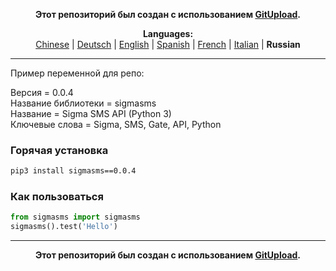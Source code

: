 <p align="center"><b>Этот репозиторий был создан с использованием <a href="http://127.0.0.1:3000">GitUpload</a>.</b></p>

<p align="center"><b>Languages:</b><br /><a href="https://github.com/markolofsen/sigmasms/blob/master/README_cn.md">Chinese</a> | <a href="https://github.com/markolofsen/sigmasms/blob/master/README_de.md">Deutsch</a> | <a href="https://github.com/markolofsen/sigmasms/blob/master/README.md">English</a> | <a href="https://github.com/markolofsen/sigmasms/blob/master/README_es.md">Spanish</a> | <a href="https://github.com/markolofsen/sigmasms/blob/master/README_fr.md">French</a> | <a href="https://github.com/markolofsen/sigmasms/blob/master/README_it.md">Italian</a> | <b>Russian</b></p>

---

Пример переменной для репо: 

Версия = 0.0.4 <br />
Название библиотеки = sigmasms <br />
Название = Sigma SMS API (Python 3) <br />
Ключевые слова = Sigma, SMS, Gate, API, Python <br />

### Горячая установка

```sh
pip3 install sigmasms==0.0.4
```


### Как пользоваться

```python
from sigmasms import sigmasms
sigmasms().test('Hello')
```



---

<p align="center"><b>Этот репозиторий был создан с использованием <a href="http://127.0.0.1:3000">GitUpload</a>.</b></p>